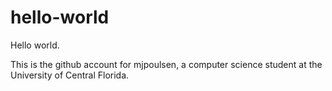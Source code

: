# hello-world
Hello world.

This is the github account for mjpoulsen, a computer science student at the University of Central Florida.
